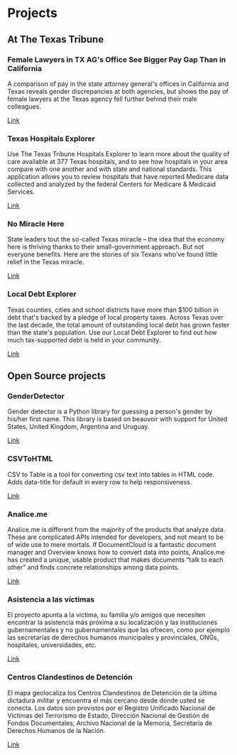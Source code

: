 # Projects

## At The Texas Tribune

### Female Lawyers in TX AG's Office See Bigger Pay Gap Than in California
A comparison of pay in the state attorney general's offices in California and Texas reveals gender discrepancies at both agencies, but shows the pay of female lawyers at the Texas agency fell further behind their male colleagues.

[Link](http://www.texastribune.org/2014/05/22/texas-ags-gender-pay-gap-looks-worse-next-to-cali/)

### Texas Hospitals Explorer
Use The Texas Tribune Hospitals Explorer to learn more about the quality of care available at 377 Texas hospitals, and to see how hospitals in your area compare with one another and with state and national standards. This application allows you to review hospitals that have reported Medicare data collected and analyzed by the federal Centers for Medicare & Medicaid Services.

[Link](http://hospitals.texastribune.org/)

### No Miracle Here
State leaders tout the so-called Texas miracle – the idea that the economy here is thriving thanks to their small-government approach. But not everyone benefits. Here are the stories of six Texans who've found little relief in the Texas miracle.

[Link](http://apps.texastribune.org/no-miracle-here/)

### Local Debt Explorer
Texas counties, cities and school districts have more than $100 billion in debt that's backed by a pledge of local property taxes. Across Texas over the last decade, the total amount of outstanding local debt has grown faster than the state's population. Use our Local Debt Explorer to find out how much tax-supported debt is held in your community.

[Link](http://localdebt.texastribune.org/)

## Open Source projects

### GenderDetector
Gender detector is a Python library for guessing a person's gender by his/her first name. This library is based on beauvoir with support for United States, United Kingdom, Argentina and Uruguay.

[Link](https://github.com/malev/gender-detector)

### CSVToHTML
CSV to Table is a tool for converting csv text into tables in HTML code. Adds data-title for default in every row to help responsiveness.

[Link](http://csv.codingnews.info/)

### Analice.me
Analice.me is different from the majority of the products that analyze data. These are complicated APIs intended for developers, and not meant to be of wide use to mere mortals. If DocumentCloud is a fantastic document manager and Overview knows how to convert data into points, Analice.me has created a unique, usable product that makes documents “talk to each other” and finds concrete relationships among data points.

[Link](http://analice.me)

### Asistencia a las víctimas
El proyecto apunta a la víctima, su familia y/o amigos que necesiten encontrar la asistencia más próxima a su localización y las instituciones gubernamentales y no gubernamentales que las ofrecen, como por ejemplo las secretarías de derechos humanos municipales y provinciales, ONGs, hospitales, universidades, etc.

[Link](http://asistencia.codingnews.info/)

### Centros Clandestinos de Detención
El mapa geolocaliza los Centros Clandestinos de Detención de la última dictadura militar y encuentra el más cercano desde donde usted se conecta. Los datos son provistos por el Registro Unificado Nacional de Víctimas del Terrorismo de Estado, Dirección Nacional de Gestión de Fondos Documentales, Archivo Nacional de la Memoria, Secretaría de Derechos Humanos de la Nación.

[Link](http://ccd.codingnews.info/ccd.html)
